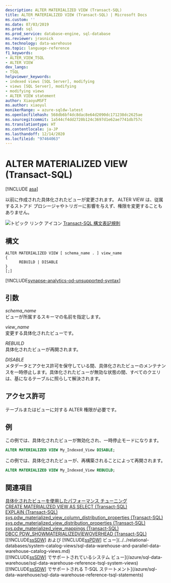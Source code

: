 ```yaml
---
description: ALTER MATERIALIZED VIEW (Transact-SQL)
title: ALTER MATERIALIZED VIEW (Transact-SQL) | Microsoft Docs
ms.custom: ''
ms.date: 07/03/2019
ms.prod: sql
ms.prod_service: database-engine, sql-database
ms.reviewer: jrasnick
ms.technology: data-warehouse
ms.topic: language-reference
f1_keywords:
- ALTER_VIEW_TSQL
- ALTER VIEW
dev_langs:
- TSQL
helpviewer_keywords:
- indexed views [SQL Server], modifying
- views [SQL Server], modifying
- modifying views
- ALTER VIEW statement
author: XiaoyuMSFT
ms.author: xiaoyul
monikerRange: = azure-sqldw-latest
ms.openlocfilehash: 568db6bf4dc8dac8e64d2090dc171238dc2625ae
ms.sourcegitcommit: 1a544cf4dd2720b124c3697d1e62ae7741db757c
ms.translationtype: HT
ms.contentlocale: ja-JP
ms.lasthandoff: 12/14/2020
ms.locfileid: "97464063"
---
```

# <a name="alter-materialized-view-transact-sql"></a>ALTER MATERIALIZED VIEW (Transact-SQL)  

[!INCLUDE [asa](../../includes/applies-to-version/asa.md)]

以前に作成された具体化されたビューが変更されます。 ALTER VIEW は、従属するストアド プロシージャやトリガーに影響を与えず、権限を変更することもありません。  
  
![トピック リンク アイコン](../../database-engine/configure-windows/media/topic-link.gif "トピック リンク アイコン") [Transact-SQL 構文表記規則](../../t-sql/language-elements/transact-sql-syntax-conventions-transact-sql.md)  
  
## <a name="syntax"></a>構文  
  
```syntaxsql
ALTER MATERIALIZED VIEW [ schema_name . ] view_name
{
      REBUILD | DISABLE
}
[;]
```  
[!INCLUDE[synapse-analytics-od-unsupported-syntax](../../includes/synapse-analytics-od-unsupported-syntax.md)]

## <a name="arguments"></a>引数

 *schema_name*     
 ビューが所属するスキーマの名前を指定します。  
  
 *view_name*     
 変更する具体化されたビューです。  
  
*REBUILD*   
具体化されたビューが再開されます。

*DISABLE*   
メタデータとアクセス許可を保守している間、具体化されたビューのメンテナンスを一時停止します。具体化されたビューが無効な状態の間、すべてのクエリは、基になるテーブルに照らして解決されます。
  
## <a name="permissions"></a>アクセス許可

テーブルまたはビューに対する ALTER 権限が必要です。
  
## <a name="examples"></a>例

この例では、具体化されたビューが無効化され、一時停止モードになります。
  
```sql
ALTER MATERIALIZED VIEW My_Indexed_View DISABLE;  
```  
  
この例では、具体化されたビューが、再構築されることによって再開されます。  
  
```sql
ALTER MATERIALIZED VIEW My_Indexed_View REBUILD;  
```  
  
## <a name="see-also"></a>関連項目

[具体化されたビューを使用したパフォーマンス チューニング](/azure/sql-data-warehouse/performance-tuning-materialized-views)   
[CREATE MATERIALIZED VIEW AS SELECT &#40;Transact-SQL&#41;](./create-materialized-view-as-select-transact-sql.md?view=azure-sqldw-latest)   
[EXPLAIN &#40;Transact-SQL&#41;](../queries/explain-transact-sql.md?view=azure-sqldw-latest)   
[sys.pdw_materialized_view_column_distribution_properties &#40;Transact-SQL&#41;](../../relational-databases/system-catalog-views/sys-pdw-materialized-view-column-distribution-properties-transact-sql.md?view=azure-sqldw-latest)   
[sys.pdw_materialized_view_distribution_properties &#40;Transact-SQL&#41;](../../relational-databases/system-catalog-views/sys-pdw-materialized-view-distribution-properties-transact-sql.md?view=azure-sqldw-latest)   
[sys.pdw_materialized_view_mappings &#40;Transact-SQL&#41;](../../relational-databases/system-catalog-views/sys-pdw-materialized-view-mappings-transact-sql.md?view=azure-sqldw-latest)   
[DBCC PDW_SHOWMATERIALIZEDVIEWOVERHEAD &#40;Transact-SQL&#41;](../database-console-commands/dbcc-pdw-showmaterializedviewoverhead-transact-sql.md?view=azure-sqldw-latest)   
[[!INCLUDE[ssSDW](../../includes/sssdwfull-md.md)] および [!INCLUDE[ssPDW](../../includes/sspdw-md.md)] ビュー](../../relational-databases/system-catalog-views/sql-data-warehouse-and-parallel-data-warehouse-catalog-views.md)   
[[!INCLUDE[ssSDW](../../includes/sssdwfull-md.md)] でサポートされているシステム ビュー](/azure/sql-data-warehouse/sql-data-warehouse-reference-tsql-system-views)   
[[!INCLUDE[ssSDW](../../includes/sssdwfull-md.md)] でサポートされる T-SQL ステートメント](/azure/sql-data-warehouse/sql-data-warehouse-reference-tsql-statements)